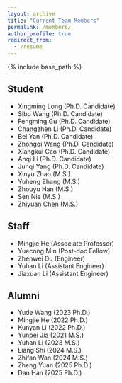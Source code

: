 ```yaml
---
layout: archive
title: "Current Team Members"
permalink: /members/
author_profile: true
redirect_from:
  - /resume
---
```


{% include base_path %}

## Student

- Xingming Long (Ph.D. Candidate)
- Sibo Wang (Ph.D. Candidate)
- Fengming Gu (Ph.D. Candidate)
- Changzhen Li (Ph.D. Candidate)
- Bei Yan (Ph.D. Candidate)
- Zhongqi Wang (Ph.D. Candidate)
- Xiangkui Cao (Ph.D. Candidate)
- Anqi Li (Ph.D. Candidate)
- Junqi Yang (Ph.D. Candidate)
- Xinyu Zhao (M.S.)
- Yuheng Zhang (M.S.)
- Zhouyu Han (M.S.)
- Sen Nie (M.S.)
- Zhiyuan Chen (M.S.)

## Staff

- Mingjie He (Associate Professor)
- Yuecong Min (Post-doc Fellow)
- Zhenwei Du (Engineer)
- Yuhan Li (Assistant Engineer)
- Jiaxuan Li (Assistant Engineer)


## Alumni

- Yude Wang (2023 Ph.D.)
- Mingjie He (2022 Ph.D.)
- Kunyan Li (2022 Ph.D.)
- Yunpei Jia (2021 M.S.)
- Yuhan Li (2023 M.S.)
- Liang Shi (2024 M.S.)
- Zhifan Wan (2024 M.S.)
- Zheng Yuan (2025 Ph.D.)
- Dan Han (2025 Ph.D.)
